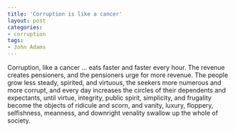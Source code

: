 ```yaml
---
title: 'Corruption is like a cancer'
layout: post
categories:
- corruption
tags:
- John Adams
---
```


Corruption, like a cancer ... eats faster and faster every hour. The revenue creates pensioners, and the pensioners urge for more revenue. The people grow less steady, spirited, and virtuous, the seekers more numerous and more corrupt, and every day increases the circles of their dependents and expectants, until virtue, integrity, public spirit, simplicity, and frugality become the objects of ridicule and scorn, and vanity, luxury, floppery, selfishness, meanness, and downright venality swallow up the whole of society.